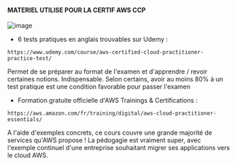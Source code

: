 #### MATERIEL UTILISE POUR LA CERTIF AWS CCP ####

![image](https://user-images.githubusercontent.com/97849927/202915554-97655dbf-645b-4b60-9ef8-1a72c9852b18.png)

- 6 tests pratiques en anglais trouvables sur Udemy : 

`https://www.udemy.com/course/aws-certified-cloud-practitioner-practice-test/`

Permet de se préparer au format de l'examen et d'apprendre / revoir certaines notions. Indispensable. Selon certains, avoir au moins 80% à un test pratique est une condition favorable 
pour passer l'examen


- Formation gratuite officielle d'AWS Trainings & Certifications :

`https://aws.amazon.com/fr/training/digital/aws-cloud-practitioner-essentials/`

A l'aide d'exemples concrets, ce cours couvre une grande majorité de services qu'AWS propose ! La pédogagie est vraiment super, avec l'exemple continuel d'une
entreprise souhaitant migrer ses applications vers le cloud AWS.




